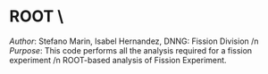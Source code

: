 # ROOT \
_Author_: Stefano Marin, Isabel Hernandez, DNNG: Fission Division /n
_Purpose_: This code performs all the analysis required for a fission experiment /n
ROOT-based analysis of Fission Experiment.
